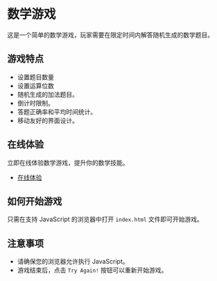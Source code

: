 # 数学游戏

这是一个简单的数学游戏，玩家需要在限定时间内解答随机生成的数学题目。

## 游戏特点

- 设置题目数量
- 设置运算位数
- 随机生成的加法题目。
- 倒计时限制。
- 答题正确率和平均时间统计。
- 移动友好的界面设计。

## 在线体验

立即在线体验数学游戏，提升你的数学技能。

- [在线体验 ]()

## 如何开始游戏

只需在支持 JavaScript 的浏览器中打开 `index.html` 文件即可开始游戏。

## 注意事项

- 请确保您的浏览器允许执行 JavaScript。
- 游戏结束后，点击 `Try Again!` 按钮可以重新开始游戏。
